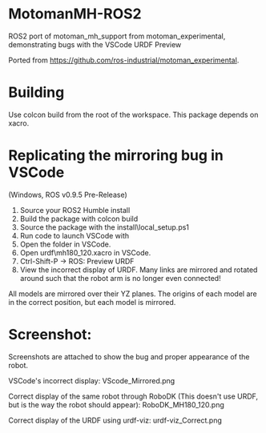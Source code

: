 # MotomanMH-ROS2
ROS2 port of motoman_mh_support from motoman_experimental, demonstrating bugs with the VSCode URDF Preview

Ported from https://github.com/ros-industrial/motoman_experimental.

# Building
Use colcon build from the root of the workspace.
This package depends on xacro.

# Replicating the mirroring bug in VSCode
(Windows, ROS v0.9.5 Pre-Release)
1) Source your ROS2 Humble install
2) Build the package with colcon build
3) Source the package with the install\local_setup.ps1
4) Run code to launch VSCode with 
5) Open the folder in VSCode.
6) Open urdf\mh180_120.xacro in VSCode.
7) Ctrl-Shift-P -> ROS: Preview URDF
8) View the incorrect display of URDF.
Many links are mirrored and rotated around such that the robot arm is no longer even connected!

All models are mirrored over their YZ planes. The origins of each model are in the correct position, but each model is mirrored.

# Screenshot:
Screenshots are attached to show the bug and proper appearance of the robot.

VSCode's incorrect display: VScode_Mirrored.png

Correct display of the same robot through RoboDK (This doesn't use URDF, but is the way the robot should appear): RoboDK_MH180_120.png

Correct display of the URDF using urdf-viz: urdf-viz_Correct.png
 
